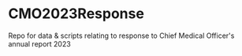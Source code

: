 # CMO2023Response
Repo for data &amp; scripts relating to response to Chief Medical Officer's annual report 2023
